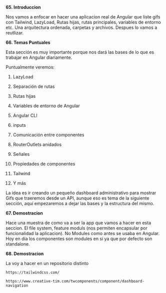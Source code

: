 **65. Introduccion**

Nos vamos a enfocar en hacer una aplicacion real de Angular que liste gifs con Tailwind, LazyLoad, Rutas hijas, rutas principales, variables de entorno etc. Una arquitectura ordenada, carpetas y archivos. Despues lo vamos a reutlizar.

**66. Temas Puntuales**

Esta sección es muy importante porque nos dará las bases de lo que es trabajar en Angular diariamente.

Puntualmente veremos:

1. LazyLoad

2. Separación de rutas

3. Rutas hijas

4. Variables de entorno de Angular

5. Angular CLI

6. inputs

7. Comunicación entre componentes

8. RouterOutlets anidados

9. Señales

10. Propiedades de componentes

11. Tailwind

12. Y más

La idea es ir creando un pequeño dashboard administrativo para mostrar Gifs que traeremos desde un API, aunque eso es tema de la siguiente sección, aquí empezaremos a dejar las bases y la estructura del mismo.

**67. Demostracion**

Hace una muestra de como va a ser la app que vamos a hacer en esta seccion. El file system, feature moduls (nos permiten encapsular por funcionalidad la aplicacion). No Modules como antes se usaba en Angular. Hoy en dia los componentes son modules en si ya que por defecto son standalone. 


**68. Demostracion**

La voy a hacer en un repositorio distinto

    https://tailwindcss.com/

    https://www.creative-tim.com/twcomponents/component/dashboard-navigation
